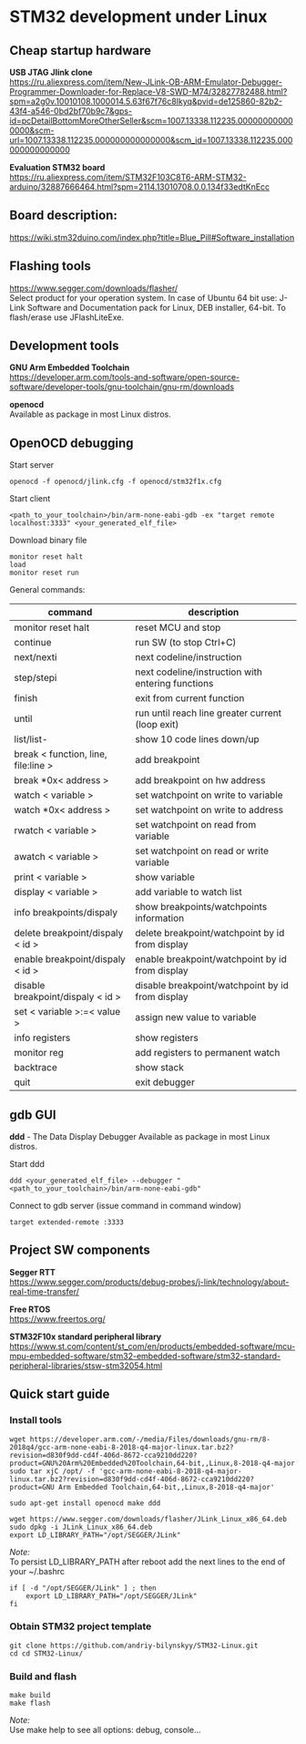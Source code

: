 # STM32 development under Linux

## Cheap startup hardware

**USB JTAG Jlink clone** <br/>
https://ru.aliexpress.com/item/New-JLink-OB-ARM-Emulator-Debugger-Programmer-Downloader-for-Replace-V8-SWD-M74/32827782488.html?spm=a2g0v.10010108.1000014.5.63f67f76c8Ikyq&pvid=de125860-82b2-43f4-a546-0bd2bf70b9c7&gps-id=pcDetailBottomMoreOtherSeller&scm=1007.13338.112235.000000000000000&scm-url=1007.13338.112235.000000000000000&scm_id=1007.13338.112235.000000000000000

**Evaluation STM32 board** <br/>
https://ru.aliexpress.com/item/STM32F103C8T6-ARM-STM32-arduino/32887666464.html?spm=2114.13010708.0.0.134f33edtKnEcc

## Board description:

https://wiki.stm32duino.com/index.php?title=Blue_Pill#Software_installation

## Flashing tools

https://www.segger.com/downloads/flasher/ <br/>
Select product for your operation system. In case of Ubuntu 64 bit use: 
J-Link Software and Documentation pack for Linux, DEB installer, 64-bit.
To flash/erase use JFlashLiteExe.

## Development tools

**GNU Arm Embedded Toolchain** <br/>
https://developer.arm.com/tools-and-software/open-source-software/developer-tools/gnu-toolchain/gnu-rm/downloads

**openocd** <br/>
Available as package in most Linux distros.

## OpenOCD debugging

Start server

    openocd -f openocd/jlink.cfg -f openocd/stm32f1x.cfg

Start client

    <path_to_your_toolchain>/bin/arm-none-eabi-gdb -ex "target remote localhost:3333" <your_generated_elf_file>

Download binary file

    monitor reset halt
    load
    monitor reset run

General commands:

| command                              | description                                       |
|--------------------------------------|---------------------------------------------------|
| monitor reset halt                   | reset MCU and stop                                |
| continue                             | run SW (to stop Ctrl+C)                           |
| next/nexti                           | next codeline/instruction                         |
| step/stepi                           | next codeline/instruction with entering functions |
| finish                               | exit from current function                        |
| until                                | run until reach line greater current (loop exit)  |
| list/list-                           | show 10 code lines down/up                        |
| break < function, line, file:line >  | add breakpoint                                    |
| break *0x< address >                 | add breakpoint on hw address                      |
| watch < variable >                   | set watchpoint on write to variable               |
| watch *0x< address >                 | set watchpoint on write to address                |
| rwatch < variable >                  | set watchpoint on read from variable              |
| awatch < variable >                  | set watchpoint on read or write variable          |
| print < variable >                   | show variable                                     |
| display < variable >                 | add variable to watch list                        |
| info breakpoints/dispaly             | show breakpoints/watchpoints information          |
| delete breakpoint/dispaly < id >     | delete breakpoint/watchpoint by id from display   |
| enable breakpoint/dispaly < id >     | enable breakpoint/watchpoint by id from display   |
| disable breakpoint/dispaly < id >    | disable breakpoint/watchpoint by id from display  |
| set < variable >:=< value >          | assign new value to variable                      |
| info registers                       | show registers                                    |
| monitor reg                          | add registers to permanent watch                  |
| backtrace                            | show stack                                        |
| quit                                 | exit debugger                                     |

## gdb GUI

**ddd** - The Data Display Debugger
Available as package in most Linux distros.

Start ddd

    ddd <your_generated_elf_file> --debugger "<path_to_your_toolchain>/bin/arm-none-eabi-gdb"

Connect to gdb server (issue command in command window)

    target extended-remote :3333

## Project SW components

**Segger RTT** <br/>
https://www.segger.com/products/debug-probes/j-link/technology/about-real-time-transfer/

**Free RTOS** <br/>
https://www.freertos.org/

**STM32F10x standard peripheral library** <br/>
https://www.st.com/content/st_com/en/products/embedded-software/mcu-mpu-embedded-software/stm32-embedded-software/stm32-standard-peripheral-libraries/stsw-stm32054.html

## Quick start guide

### Install tools

    wget https://developer.arm.com/-/media/Files/downloads/gnu-rm/8-2018q4/gcc-arm-none-eabi-8-2018-q4-major-linux.tar.bz2?revision=d830f9dd-cd4f-406d-8672-cca9210dd220?product=GNU%20Arm%20Embedded%20Toolchain,64-bit,,Linux,8-2018-q4-major
    sudo tar xjC /opt/ -f 'gcc-arm-none-eabi-8-2018-q4-major-linux.tar.bz2?revision=d830f9dd-cd4f-406d-8672-cca9210dd220?product=GNU Arm Embedded Toolchain,64-bit,,Linux,8-2018-q4-major'

    sudo apt-get install openocd make ddd

    wget https://www.segger.com/downloads/flasher/JLink_Linux_x86_64.deb
    sudo dpkg -i JLink_Linux_x86_64.deb
    export LD_LIBRARY_PATH="/opt/SEGGER/JLink"

*Note:* <br/>
To persist LD_LIBRARY_PATH after reboot add the next lines to the end of your ~/.bashrc

    if [ -d "/opt/SEGGER/JLink" ] ; then
        export LD_LIBRARY_PATH="/opt/SEGGER/JLink"
    fi

### Obtain STM32 project template

    git clone https://github.com/andriy-bilynskyy/STM32-Linux.git
    cd cd STM32-Linux/

### Build and flash

    make build
    make flash

*Note:* <br/>
Use make help to see all options: debug, console...
